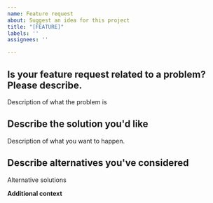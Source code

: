 ```yaml
---
name: Feature request
about: Suggest an idea for this project
title: "[FEATURE]"
labels: ''
assignees: ''

---
```


## Is your feature request related to a problem? Please describe.
Description of what the problem is

## Describe the solution you'd like
Description of what you want to happen.

## Describe alternatives you've considered
Alternative solutions

**Additional context**
